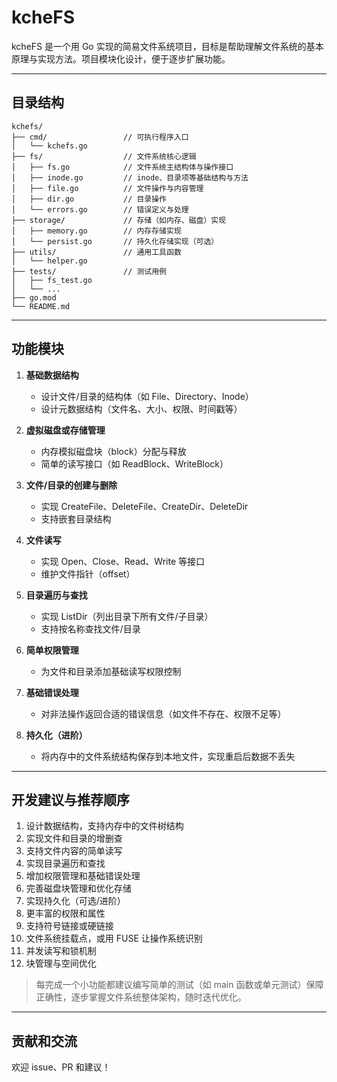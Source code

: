 # kcheFS

kcheFS 是一个用 Go 实现的简易文件系统项目，目标是帮助理解文件系统的基本原理与实现方法。项目模块化设计，便于逐步扩展功能。

---

## 目录结构

```text
kchefs/
├── cmd/                 // 可执行程序入口
│   └── kchefs.go
├── fs/                  // 文件系统核心逻辑
│   ├── fs.go            // 文件系统主结构体与操作接口
│   ├── inode.go         // inode、目录项等基础结构与方法
│   ├── file.go          // 文件操作与内容管理
│   ├── dir.go           // 目录操作
│   └── errors.go        // 错误定义与处理
├── storage/             // 存储（如内存、磁盘）实现
│   ├── memory.go        // 内存存储实现
│   └── persist.go       // 持久化存储实现（可选）
├── utils/               // 通用工具函数
│   └── helper.go
├── tests/               // 测试用例
│   ├── fs_test.go
│   └── ...
├── go.mod
└── README.md
```

---

## 功能模块

1. **基础数据结构**
    - 设计文件/目录的结构体（如 File、Directory、Inode）
    - 设计元数据结构（文件名、大小、权限、时间戳等）

2. **虚拟磁盘或存储管理**
    - 内存模拟磁盘块（block）分配与释放
    - 简单的读写接口（如 ReadBlock、WriteBlock）

3. **文件/目录的创建与删除**
    - 实现 CreateFile、DeleteFile、CreateDir、DeleteDir
    - 支持嵌套目录结构

4. **文件读写**
    - 实现 Open、Close、Read、Write 等接口
    - 维护文件指针（offset）

5. **目录遍历与查找**
    - 实现 ListDir（列出目录下所有文件/子目录）
    - 支持按名称查找文件/目录

6. **简单权限管理**
    - 为文件和目录添加基础读写权限控制

7. **基础错误处理**
    - 对非法操作返回合适的错误信息（如文件不存在、权限不足等）

8. **持久化（进阶）**
    - 将内存中的文件系统结构保存到本地文件，实现重启后数据不丢失

---

## 开发建议与推荐顺序

1. 设计数据结构，支持内存中的文件树结构
2. 实现文件和目录的增删查
3. 支持文件内容的简单读写
4. 实现目录遍历和查找
5. 增加权限管理和基础错误处理
6. 完善磁盘块管理和优化存储
7. 实现持久化（可选/进阶）
8. 更丰富的权限和属性
9. 支持符号链接或硬链接
10. 文件系统挂载点，或用 FUSE 让操作系统识别
11. 并发读写和锁机制
12. 块管理与空间优化

> 每完成一个小功能都建议编写简单的测试（如 main 函数或单元测试）保障正确性，逐步掌握文件系统整体架构，随时迭代优化。

---

## 贡献和交流

欢迎 issue、PR 和建议！
